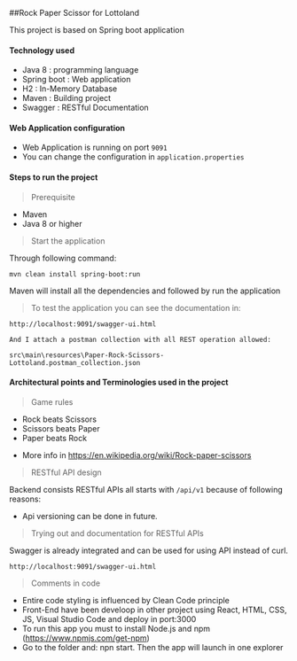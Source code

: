 ##Rock Paper Scissor for Lottoland

This project is based on Spring boot application 

#### Technology used
- Java 8 : programming language 
- Spring boot : Web application 
- H2 : In-Memory Database
- Maven : Building project
- Swagger : RESTful Documentation

#### Web Application configuration 
- Web Application is running on port `9091`
- You can change the configuration in `application.properties`
 
#### Steps to run the project

> Prerequisite
- Maven 
- Java 8 or higher 

> Start the application

Through following command:

    mvn clean install spring-boot:run 
    
Maven will install all the dependencies and followed by run the application

> To test the application you can see the documentation in:

    http://localhost:9091/swagger-ui.html
    
    And I attach a postman collection with all REST operation allowed:
    
    src\main\resources\Paper-Rock-Scissors-Lottoland.postman_collection.json
    
    
#### Architectural points and Terminologies used in the project

> Game rules
 - Rock beats Scissors
 - Scissors beats Paper
 - Paper beats Rock
 * More info in https://en.wikipedia.org/wiki/Rock-paper-scissors

    
> RESTful API design 

Backend consists RESTful APIs all starts with `/api/v1` because of following reasons:
- Api versioning can be done in future.

> Trying out and documentation for RESTful APIs

Swagger is already integrated and can be used for using API instead of curl. 

    http://localhost:9091/swagger-ui.html

> Comments in code 

- Entire code styling is influenced by Clean Code principle
- Front-End have been develoop in other project using React, HTML, CSS, JS, Visual Studio Code and deploy in port:3000
- To run this app you must to install Node.js and npm (https://www.npmjs.com/get-npm)
- Go to the folder and: npn start. Then the app will launch in one explorer 
